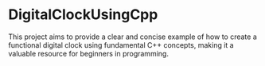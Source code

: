 # DigitalClockUsingCpp
This project aims to provide a clear and concise example of how to create a functional digital clock using fundamental C++ concepts, making it a valuable resource for beginners in programming.
